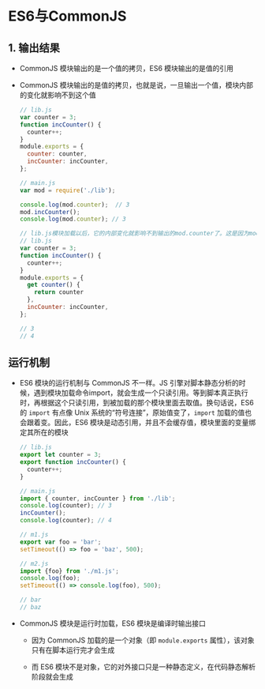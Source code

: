 # ES6与CommonJS

## 1. 输出结果

  - CommonJS 模块输出的是一个值的拷贝，ES6 模块输出的是值的引用

  - CommonJS 模块输出的是值的拷贝，也就是说，一旦输出一个值，模块内部的变化就影响不到这个值

    ```js
    // lib.js
    var counter = 3;
    function incCounter() {
      counter++;
    }
    module.exports = {
      counter: counter,
      incCounter: incCounter,
    };
    ```

    ```js
    // main.js
    var mod = require('./lib');

    console.log(mod.counter);  // 3
    mod.incCounter();
    console.log(mod.counter); // 3
    ```

    ```js
    // lib.js模块加载以后，它的内部变化就影响不到输出的mod.counter了。这是因为mod.counter是一个原始类型的值，会被缓存。除非写成一个函数，才能得到内部变动后的值
    // lib.js
    var counter = 3;
    function incCounter() {
      counter++;
    }
    module.exports = {
      get counter() {
        return counter
      },
      incCounter: incCounter,
    };

    // 3
    // 4
    ```

## 运行机制

  - ES6 模块的运行机制与 CommonJS 不一样。JS 引擎对脚本静态分析的时候，遇到模块加载命令import，就会生成一个只读引用。等到脚本真正执行时，再根据这个只读引用，到被加载的那个模块里面去取值。换句话说，ES6 的 `import` 有点像 Unix 系统的“符号连接”，原始值变了，`import` 加载的值也会跟着变。因此，ES6 模块是动态引用，并且不会缓存值，模块里面的变量绑定其所在的模块

    ```js
    // lib.js
    export let counter = 3;
    export function incCounter() {
      counter++;
    }

    // main.js
    import { counter, incCounter } from './lib';
    console.log(counter); // 3
    incCounter();
    console.log(counter); // 4
    ```

    ```js
    // m1.js
    export var foo = 'bar';
    setTimeout(() => foo = 'baz', 500);

    // m2.js
    import {foo} from './m1.js';
    console.log(foo);
    setTimeout(() => console.log(foo), 500);

    // bar
    // baz
    ```

  - CommonJS 模块是运行时加载，ES6 模块是编译时输出接口

      - 因为 CommonJS 加载的是一个对象（即 `module.exports` 属性），该对象只有在脚本运行完才会生成

      - 而 ES6 模块不是对象，它的对外接口只是一种静态定义，在代码静态解析阶段就会生成

